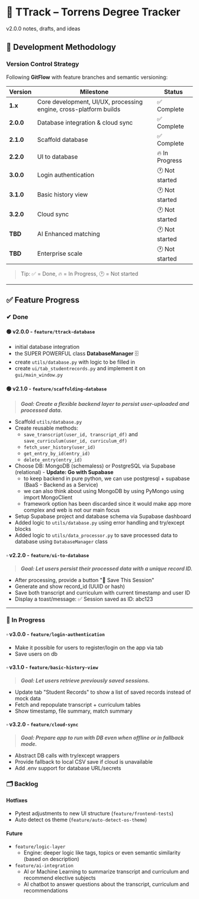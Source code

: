 # 🧠 TTrack – Torrens Degree Tracker

v2.0.0 notes, drafts, and ideas

## 🔬 Development Methodology

### Version Control Strategy
Following **GitFlow** with feature branches and semantic versioning:

| Version | Milestone | Status |
|---------|-----------|--------|
| **1.x** | Core development, UI/UX, processing engine, cross-platform builds | ✅ Complete |
| **2.0.0** | Database integration & cloud sync | ✅ Complete |
| **2.1.0** | Scaffold database | ✅ Complete |
| **2.2.0** | UI to database | 🔥 In Progress |
| **3.0.0** | Login authentication | 🕐 Not started |
| **3.1.0** | Basic history view | 🕐 Not started |
| **3.2.0** | Cloud sync | 🕐 Not started |
| **TBD** | AI Enhanced matching | 🕐 Not started |
| **TBD** | Enterprise scale | 🕐 Not started |

> Tip: ✅ = Done, 🔥 = In Progress, 🕐 = Not started

---

## ✅ Feature Progress

### ✔ Done

#### 🟢 v2.0.0 - `feature/ttrack-database`
- initial database integration
- the SUPER POWERFUL class **DatabaseManager** 🗄️
- create `utils/database.py` with logic to be filled in
- create `ui/tab_studentrecords.py` and implement it on `gui/main_window.py`

#### 🟢 v2.1.0 - `feature/scaffolding-database`
> ***Goal: Create a flexible backend layer to persist user-uploaded and processed data.***
- Scaffold `utils/database.py`
- Create reusable methods:
  - `save_transcript(user_id, transcript_df)` and `save_curriculum(user_id, curriculum_df)`
  - `fetch_user_history(user_id)`
  - `get_entry_by_id(entry_id)`
  - `delete_entry(entry_id)`
- Choose DB: MongoDB (schemaless) or PostgreSQL via Supabase (relational) - **Update: Go with Supabase**
  - to keep backend in pure python, we can use postgresql + supabase (BaaS - Backend as a Service)
  - we can also think about using MongoDB by using PyMongo using import MongoClient
  - framework option has been discarded since it would make app more complex and web is not our main focus
- Setup Supabase project and database schema via Supabase dashboard
- Added logic to `utils/database.py` using error handling and try/except blocks
- Added logic to `utils/data_processor.py` to save processed data to database using `DatabaseManager` class

#### ▫️ v2.2.0 - `feature/ui-to-database`
> ***Goal: Let users persist their processed data with a unique record ID.***
- After processing, provide a button "💾 Save This Session"
- Generate and show record_id (UUID or hash)
- Save both transcript and curriculum with current timestamp and user ID
- Display a toast/message: ✅ Session saved as ID: abc123

---

### 🔧 In Progress

#### ▫️ v3.0.0 - `feature/login-authentication`
- Make it possible for users to register/login on the app via tab
- Save users on db

#### ▫️ v3.1.0 - `feature/basic-history-view`
> ***Goal: Let users retrieve previously saved sessions.***
- Update tab "Student Records" to show a list of saved records instead of mock data
- Fetch and repopulate transcript + curriculum tables
- Show timestamp, file summary, match summary

#### ▫️ v3.2.0 - `feature/cloud-sync`
> ***Goal: Prepare app to run with DB even when offline or in fallback mode.***
- Abstract DB calls with try/except wrappers
- Provide fallback to local CSV save if cloud is unavailable
- Add .env support for database URL/secrets

### 🗂️ Backlog

#### Hotfixes
- Pytest adjustments to new UI structure (`feature/frontend-tests`)
- Auto detect os theme (`feature/auto-detect-os-theme`)

#### Future
- `feature/logic-layer` 
  - Engine: deeper logic like tags, topics or even semantic similarity (based on description) 
- `feature/ai-integration` 
  - AI or Machine Learning to summarize transcript and curriculum and recommend elective subjects 
  - AI chatbot to answer questions about the transcript, curriculum and recommendations 